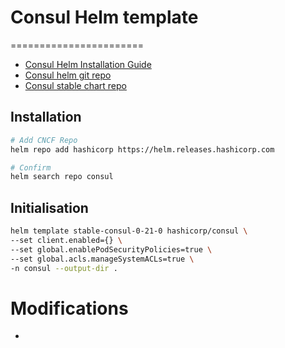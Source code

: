 # Consul Helm template
=======================
- [Consul Helm Installation Guide](https://www.consul.io/docs/k8s/installation/overview)
- [Consul helm git repo](https://github.com/hashicorp/consul-helm)
- [Consul stable chart repo](https://helm.releases.hashicorp.com)

## Installation
```bash
# Add CNCF Repo
helm repo add hashicorp https://helm.releases.hashicorp.com

# Confirm 
helm search repo consul
```

## Initialisation
```bash
helm template stable-consul-0-21-0 hashicorp/consul \
--set client.enabled={} \
--set global.enablePodSecurityPolicies=true \
--set global.acls.manageSystemACLs=true \
-n consul --output-dir .
```

# Modifications
- 